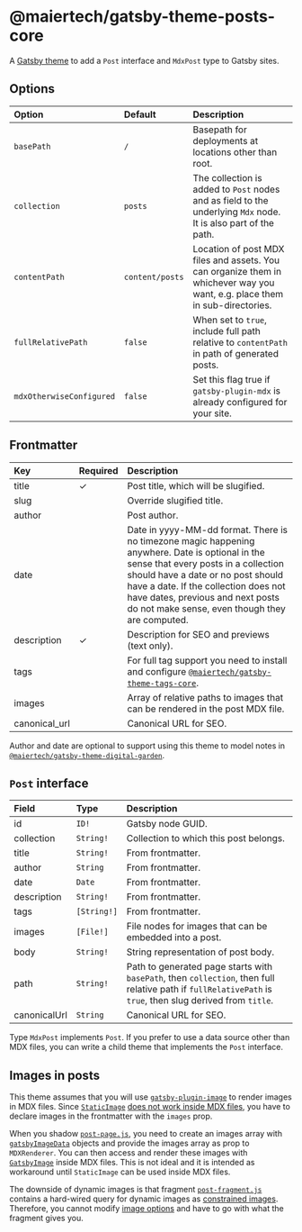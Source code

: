 # @maiertech/gatsby-theme-posts-core

A [Gatsby theme](https://www.gatsbyjs.com/docs/themes/what-are-gatsby-themes/)
to add a `Post` interface and `MdxPost` type to Gatsby sites.

## Options

| Option                   | Default         | Description                                                                                                                 |
| :----------------------- | :-------------- | :-------------------------------------------------------------------------------------------------------------------------- |
| `basePath`               | `/`             | Basepath for deployments at locations other than root.                                                                      |
| `collection`             | `posts`         | The collection is added to `Post` nodes and as field to the underlying `Mdx` node. It is also part of the path.             |
| `contentPath`            | `content/posts` | Location of post MDX files and assets. You can organize them in whichever way you want, e.g. place them in sub-directories. |
| `fullRelativePath`       | `false`         | When set to `true`, include full path relative to `contentPath` in path of generated posts.                                 |
| `mdxOtherwiseConfigured` | `false`         | Set this flag true if `gatsby-plugin-mdx` is already configured for your site.                                              |

## Frontmatter

| Key           | Required | Description                                                                                                                                                                                                                                                                                                 |
| :------------ | :------- | :---------------------------------------------------------------------------------------------------------------------------------------------------------------------------------------------------------------------------------------------------------------------------------------------------------- |
| title         | ✓        | Post title, which will be slugified.                                                                                                                                                                                                                                                                        |
| slug          |          | Override slugified title.                                                                                                                                                                                                                                                                                   |
| author        |          | Post author.                                                                                                                                                                                                                                                                                                |
| date          |          | Date in yyyy-MM-dd format. There is no timezone magic happening anywhere. Date is optional in the sense that every posts in a collection should have a date or no post should have a date. If the collection does not have dates, previous and next posts do not make sense, even though they are computed. |
| description   | ✓        | Description for SEO and previews (text only).                                                                                                                                                                                                                                                               |
| tags          |          | For full tag support you need to install and configure [`@maiertech/gatsby-theme-tags-core`](https://github.com/maiertech/gatsby-themes/tree/master/packages/gatsby-theme-tags-core).                                                                                                                       |
| images        |          | Array of relative paths to images that can be rendered in the post MDX file.                                                                                                                                                                                                                                |
| canonical_url |          | Canonical URL for SEO.                                                                                                                                                                                                                                                                                      |

Author and date are optional to support using this theme to model notes in
[`@maiertech/gatsby-theme-digital-garden`](https://github.com/maiertech/gatsby-themes/tree/master/packages/gatsby-theme-digital-garden).

## `Post` interface

| Field        | Type        | Description                                                                                                                                                |
| :----------- | :---------- | :--------------------------------------------------------------------------------------------------------------------------------------------------------- |
| id           | `ID!`       | Gatsby node GUID.                                                                                                                                          |
| collection   | `String!`   | Collection to which this post belongs.                                                                                                                     |
| title        | `String!`   | From frontmatter.                                                                                                                                          |
| author       | `String`    | From frontmatter.                                                                                                                                          |
| date         | `Date`      | From frontmatter.                                                                                                                                          |
| description  | `String!`   | From frontmatter.                                                                                                                                          |
| tags         | `[String!]` | From frontmatter.                                                                                                                                          |
| images       | `[File!]`   | File nodes for images that can be embedded into a post.                                                                                                    |
| body         | `String!`   | String representation of post body.                                                                                                                        |
| path         | `String!`   | Path to generated page starts with `basePath`, then `collection`, then full relative path if `fullRelativePath` is `true`, then slug derived from `title`. |
| canonicalUrl | `String`    | Canonical URL for SEO.                                                                                                                                     |

Type `MdxPost` implements `Post`. If you prefer to use a data source other than
MDX files, you can write a child theme that implements the `Post` interface.

## Images in posts

This theme assumes that you will use
[`gatsby-plugin-image`](https://github.com/gatsbyjs/gatsby/tree/master/packages/gatsby-plugin-image)
to render images in MDX files. Since
[`StaticImage`](https://github.com/gatsbyjs/gatsby/tree/master/packages/gatsby-plugin-image#static-images)
[does not work inside MDX files](https://github.com/gatsbyjs/gatsby/discussions/27950#discussioncomment-364659),
you have to declare images in the frontmatter with the `images` prop.

When you shadow
[`post-page.js`](https://github.com/maiertech/gatsby-themes/blob/master/packages/gatsby-theme-posts-core/src/components/post-page.js),
you need to create an images array with
[`gatsbyImageData`](https://www.gatsbyjs.com/docs/reference/built-in-components/gatsby-plugin-image/#image-options)
objects and provide the images array as prop to `MDXRenderer`. You can then
access and render these images with
[`GatsbyImage`](https://github.com/gatsbyjs/gatsby/tree/master/packages/gatsby-plugin-image#dynamic-images)
inside MDX files. This is not ideal and it is intended as workaround until
`StaticImage` can be used inside MDX files.

The downside of dynamic images is that fragment
[`post-fragment.js`](https://github.com/UNDataForum/gatsby-themes/blob/master/packages/gatsby-theme-posts-core/src/post-fragment.js)
contains a hard-wired query for dynamic images as
[constrained images](https://www.gatsbyjs.com/docs/reference/built-in-components/gatsby-plugin-image/#layout).
Therefore, you cannot modify
[image options](https://www.gatsbyjs.com/docs/reference/built-in-components/gatsby-plugin-image/#image-options)
and have to go with what the fragment gives you.

